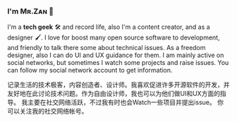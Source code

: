 ### I'm Mʀ.Zᴀɴ 👋
I'm a **tech geek** 🛠 and record life, also I'm a content creator, and as a designer 🖌. I love for boost many open source software to development, and friendly to talk there some about technical issues. As a freedom designer, also I can do UI and UX guidance for them. 
I am mainly active on social networks, but sometimes I watch some projects and raise issues. You can follow my social network account to get information.

记录生活的技术极客，内容创造者、设计师。我喜欢促进许多开源软件的开发，并友好地在此讨论技术问题。作为自由设计师，我也可以为他们做UI和UX方面的指导。
我主要在社交网络活跃，不过我有时也会Watch一些项目并提出issue。 你可以关注我的社交网络帐号。
